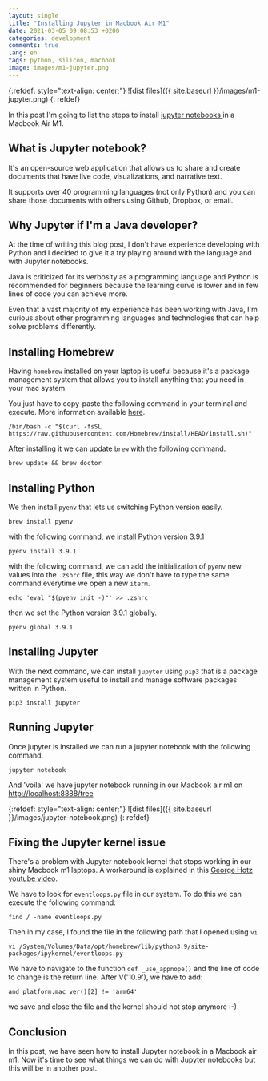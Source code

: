 ```yaml
---
layout: single
title: "Installing Jupyter in Macbook Air M1"
date: 2021-03-05 09:08:53 +0200
categories: development
comments: true
lang: en
tags: python, silicon, macbook
image: images/m1-jupyter.png
---
```


{:refdef: style="text-align: center;"}
![dist files]({{ site.baseurl }}/images/m1-jupyter.png)
{: refdef}

In this post I'm going to list the steps to install <a href="https://jupyter.org/">jupyter notebooks </a>  in a Macbook Air M1. 

What is Jupyter notebook?
--------------------------
It's an open-source web application that allows us to share and create documents that have live code, visualizations, and narrative text.

It supports over 40 programming languages (not only Python) and you can share those documents with others using Github, Dropbox, or email.

Why Jupyter if I'm a Java developer? 
------------------------------------
At the time of writing this blog post, I don't have experience developing with Python and I decided to give it a try playing around with the language and with Jupyter notebooks. 

Java is criticized for its verbosity as a programming language and Python is recommended for beginners because the learning curve is lower and in few lines of code you can achieve more.

Even that a vast majority of my experience has been working with Java, I'm curious about other programming languages and technologies that can help solve problems differently.

Installing Homebrew
-------------------------
Having `homebrew` installed on your laptop is useful because it's a package management system that allows you to install anything that you need in your mac system. 

You just have to copy-paste the following command in your terminal and execute. More information available <a href="https://brew.sh/">here</a>.

```console
/bin/bash -c "$(curl -fsSL https://raw.githubusercontent.com/Homebrew/install/HEAD/install.sh)"
```
After installing it we can update `brew` with the following command.

```console
brew update && brew doctor
```

Installing Python
-------------------------
We then install `pyenv` that lets us switching Python version easily. 

```console
brew install pyenv 
```

with the following command, we install Python version 3.9.1 

```console
pyenv install 3.9.1
```

with the following command, we can add the initialization of `pyenv` new values into the `.zshrc` file, this way we don't have to type the same command everytime we open a new `iterm`.

```console
echo 'eval "$(pyenv init -)"' >> .zshrc
```
then we set the Python version 3.9.1 globally.

```console
pyenv global 3.9.1
```

Installing Jupyter
-------------------------
With the next command, we can install `jupyter` using `pip3` that is a package management system useful to install and manage software packages written in Python.

```console
pip3 install jupyter
```

Running Jupyter
-------------------------
Once jupyter is installed we can run a jupyter notebook with the following command.

```console
jupyter notebook
```
And 'voila' we have jupyter notebook running in our Macbook air m1 on <a href="http://localhost:8888/tree">http://localhost:8888/tree</a>

{:refdef: style="text-align: center;"}
![dist files]({{ site.baseurl }}/images/jupyter-notebook.png)
{: refdef}

Fixing the Jupyter kernel issue
----------------------------------- 
There's a problem with Jupyter notebook kernel that stops working in our shiny Macbook m1 laptops. A workaround is explained in this <a href="https://www.youtube.com/watch?v=mwmke957ki4&feature=youtu.be&t=2740">George Hotz youtube video</a>.

We have to look for `eventloops.py` file in our system. To do this we can execute the following command:

```console
find / -name eventloops.py
```

Then in my case, I found the file in the following path that I opened using `vi` 

```console
vi /System/Volumes/Data/opt/homebrew/lib/python3.9/site-packages/ipykernel/eventloops.py
```

We have to navigate to the function `def _use_appnope()` and the line of code to change is the return line. After V('10.9'), we have to add: 

```console
and platform.mac_ver()[2] != 'arm64'
```
we save and close the file and the kernel should not stop anymore :-)

Conclusion
------------------------
In this post, we have seen how to install Jupyter notebook in a Macbook air m1. Now it's time to see what things we can do with Jupyter notebooks but this will be in another post.


